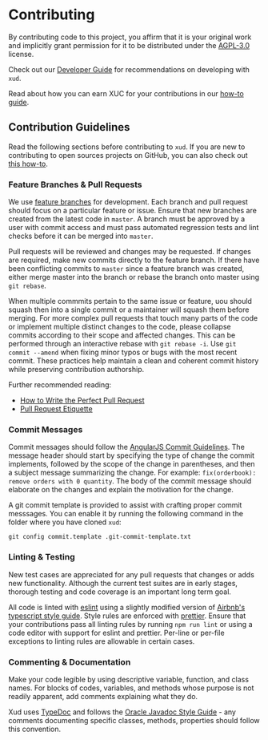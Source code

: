 # Contributing

By contributing code to this project, you affirm that it is your original work and implicitly grant permission for it to be distributed under the [AGPL-3.0](LICENSE) license.

Check out our [Developer Guide](https://github.com/ExchangeUnion/xud/wiki/Developer-Guide) for recommendations on developing with `xud`.

Read about how you can earn XUC for your contributions in our [how-to guide](https://github.com/ExchangeUnion/Docs/blob/master/How-to-contribute.md).

## Contribution Guidelines

Read the following sections before contributing to `xud`. If you are new to contributing to open sources projects on GitHub, you can also check out [this how-to](https://egghead.io/courses/how-to-contribute-to-an-open-source-project-on-github/).

### Feature Branches & Pull Requests

We use [feature branches](https://www.atlassian.com/git/tutorials/comparing-workflows/feature-branch-workflow) for development. Each branch and pull request should focus on a particular feature or issue. Ensure that new branches are created from the latest code in `master`. A branch must be approved by a user with commit access and must pass automated regression tests and lint checks before it can be merged into `master`.

Pull requests will be reviewed and changes may be requested. If changes are required, make new commits directly to the feature branch. If there have been conflicting commits to `master` since a feature branch was created, either merge master into the branch or rebase the branch onto master using `git rebase`.

When multiple commmits pertain to the same issue or feature, uou should squash then into a single commit or a maintainer will squash them before merging. For more complex pull requests that touch many parts of the code or implement multiple distinct changes to the code, please collapse commits according to their scope and affected changes. This can be performed through an interactive rebase with `git rebase -i`. Use `git commit --amend` when fixing minor typos or bugs with the most recent commit. These practices help maintain a clean and coherent commit history while preserving contribution authorship.

Further recommended reading:

- [How to Write the Perfect Pull Request](https://blog.github.com/2015-01-21-how-to-write-the-perfect-pull-request/)
- [Pull Request Etiquette](https://gist.github.com/mikepea/863f63d6e37281e329f8)

### Commit Messages

Commit messages should follow the [AngularJS Commit Guidelines](https://github.com/angular/angular.js/blob/master/DEVELOPERS.md#-git-commit-guidelines). The message header should start by specifying the type of change the commit implements, followed by the scope of the change in parentheses, and then a subject message summarizing the change. For example: `fix(orderbook): remove orders with 0 quantity`. The body of the commit message should elaborate on the changes and explain the motivation for the change.

A git commit template is provided to assist with crafting proper commit messsages. You can enable it by running the following command in the folder where you have cloned `xud`:

```shell
git config commit.template .git-commit-template.txt
```

### Linting & Testing

New test cases are appreciated for any pull requests that changes or adds new functionality. Although the current test suites are in early stages, thorough testing and code coverage is an important long term goal.

All code is linted with [eslint](https://github.com/eslint/eslint) using a slightly modified version of [Airbnb's typescript style guide](https://github.com/iamturns/eslint-config-airbnb-typescript). Style rules are enforced with [prettier](https://github.com/iamturns/eslint-config-airbnb-typescript). Ensure that your contributions pass all linting rules by running `npm run lint` or using a code editor with support for eslint and prettier. Per-line or per-file exceptions to linting rules are allowable in certain cases.

### Commenting & Documentation

Make your code legible by using descriptive variable, function, and class names. For blocks of codes, variables, and methods whose purpose is not readily apparent, add comments explaining what they do.

Xud uses [TypeDoc](http://typedoc.org/guides/doccomments/) and follows the [Oracle Javadoc Style Guide](https://www.oracle.com/technetwork/java/javase/documentation/index-137868.html#styleguide) - any comments documenting specific classes, methods, properties should follow this convention.
